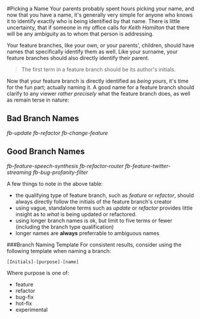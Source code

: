 #Picking a Name
Your parents probably spent hours picking your name, and now that you have a
name, it's generally very simple for anyone who knows it to identify exactly who is being
identified by that name. There is little uncertainty, that if someone in my
office calls for *Keith Hamilton* that there will be any ambiguity as to whom
that person is addressing.

Your feature branches, like your own, or your parents', children, should have names that
specifically identify them as well. Like your surname, your feature branches
should also directly identify their parent.

> The first term in a feature branch should be its author's initials.

Now that your feature branch is directly identified as *being yours*, it's time
for the fun part; actually naming it. A good name for a feature branch should
clarify to any viewer *rather precisely* what the feature branch does, as well
as remain terse in nature:

Bad Branch Names
-----------
*fb-update*
*fb-refactor*
*fb-change-feature*

Good Branch Names
-----------------
*fb-feature-speech-synthesis*
*fb-refactor-router*
*fb-feature-twitter-streaming*
*fb-bug-profanity-filter*

A few things to note in the above table:
* the qualifying type of feature branch, such as *feature* or *refactor*,
should always directly follow the initials of the feature branch's creator
* using vague, standalone terms such as *update* or *refactor* provides
little insight as to *what* is being updated or refactored.
* using longer branch names is ok, but limit to five terms or fewer (including
the branch type qualification)
* longer names are **always** preferrable to ambiguous names

###Branch Naming Template
For consistent results, consider using the following template when naming a
branch:

    [Initials]-[purpose]-[name]

Where purpose is one of:
* feature
* refactor
* bug-fix
* hot-fix
* experimental

